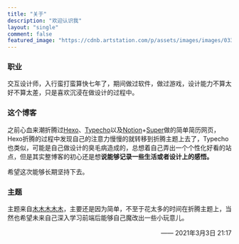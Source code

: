 ```yaml
---
title: "关于"
description: "欢迎认识我"
layout: "single"
comment: false
featured_image: "https://cdnb.artstation.com/p/assets/images/images/033/339/961/large/artkomet-saby-menyhei-hogwartsinthesnow-final.jpg"
---
```


### 职业
交互设计师，入行蛮打蛮算快七年了，期间做过软件，做过游戏，设计能力不算太好不算太差，只是喜欢沉浸在做设计的过程中。

### 这个博客
之前心血来潮折腾过[Hexo](https://hexo.io)、[Typecho](http://typecho.org/)以及[Notion](https://notion.so)+[Super](https://super.so)做的简单简历网页，Hexo折腾的过程中发现自己的注意力慢慢的就转移到折腾主题上去了，Typecho也类似，可能是自己做设计的臭毛病造成的，总想着自己弄出一个个性化好看的站点，但是其实整博客的初心还是想**说能够记录一些生活或者设计上的感悟。**

希望这次能够长期坚持下去。

### 主题

主题来自[木木木木木](https://immmmm.com/)，主要还是因为简单，不至于花太多的时间在折腾主题上，当然也希望未来自己深入学习前端后能够自己魔改出一些小玩意儿。



<p align="right">—— 2021年3月3日 21:17<p>

